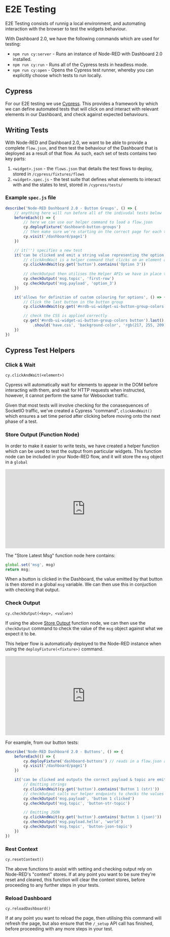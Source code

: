 # E2E Testing

E2E Testing consists of runnig a local environment, and automating interaction with the browser to test the widgets behaviour.

With Dashboard 2.0, we have the following commands which are used for testing:

- `npm run cy:server` - Runs an instance of Node-RED with Dashboard 2.0 installed.
- `npm run cy:run` - Runs all of the Cypress tests in headless mode.
- `npm run cy:open` - Opens the Cypress test runner, whereby you can explicitly choose which tests to run locally.

## Cypress

For our E2E testing we use [Cypress](https://www.cypress.io/). This provides a framework by which we can define automated tests that will click on and interact with relevant elements in our Dashboard, and check against expected behaviours.

## Writing Tests

With Node-RED and Dashboard 2.0, we want to be able to provide a complete `flow.json`, and then test the behaviour of the Dashboard that is deployed as a result of that flow. As such, each set of tests contains two key parts:

1. `<widget>.json` - the `flows.json` that details the test flows to deploy, stored in `/cypress/fixtures/flows`
2. `<widget>.spec.js` - the test suite that defines what elements to interact with and the states to test, stored in `/cypress/tests/`

### Example `spec.js` file

```js
describe('Node-RED Dashboard 2.0 - Button Groups', () => {
    // anything here will run before all of the indivudal tests below
    beforeEach(() => {
        // here we can use our helper command to load a flow.json
        cy.deployFixture('dashboard-button-groups')
        // then make sure we're starting on the correct page for each test
        cy.visit('/dashboard/page1')
    })

    // it('') specifies a new test
    it('can be clicked and emit a string value representing the option', () => {
        // clickAndWait is a helper command that clicks on an element and waits for a set time
        cy.clickAndWait(cy.get('button').contains('Option 3'))
        
        // checkOutput then utilises the Helper APIs we have in place tho check what output came from the button
        cy.checkOutput('msg.topic', 'first-row')
        cy.checkOutput('msg.payload', 'option_3')
    })

    it('allows for definition of custom colouring for options', () => {
        // Click the last button in the button group
        cy.clickAndWait(cy.get('#nrdb-ui-widget-ui-button-group-colors button').last())

        // check the CSS is applied correctly
        cy.get('#nrdb-ui-widget-ui-button-group-colors button').last()
            .should('have.css', 'background-color', 'rgb(217, 255, 209)')
    })
})
```

## Cypress Test Helpers

### Click & Wait

`cy.clickAndWait(<element>)`

Cypress will automatically wait for elements to appear in the DOM before interacting with them, and wait for HTTP requests when instructed, however, it cannot perform the same for Websocket traffic.

Given that most tests will involve checking for the conasequences of SocketIO traffic, we've created a Cypress "command", `clickAndWait()` which ensures a set time period after clicking before moving onto the next phase of a test.

### Store Output (Function Node)

In order to make it easier to write tests, we have created a helper function which can be used to test the output from particular widgets. This function node can be included in your Node-RED flow, and it will store the `msg` object in a `global`

<iframe width="100%" height="250px" src="https://flows.nodered.org/flow/51259d06082d56dd79725d7675f6c4bc/share" allow="clipboard-read; clipboard-write" style="border: none;"></iframe>

The "Store Latest Msg" function node here contains:

```js
global.set('msg', msg)
return msg;
```

When a button is clicked in the Dashboard, the value emitted by that button is then stored in a global `msg` variable. We can then use this in conjuction with checking that output.

### Check Output

`cy.checkOutput(<key>, <value>)`

If using the above [Store Output](#store-output-function-node) function node, we can then use the `checkOutput` command to check the value of the `msg` object against what we expect it to be.

This helper flow is automatically deployed to the Node-RED instance when using the `deployFixture(<fixture>)` command.

<iframe width="100%" height="250px;" src="https://flows.nodered.org/flow/85116e5ecfdb9da778bbbbfe34c0063b/share" allow="clipboard-read; clipboard-write" style="border: none;"></iframe>

For example, from our button tests:

```js
describe('Node-RED Dashboard 2.0 - Buttons', () => {
    beforeEach(() => {
        cy.deployFixture('dashboard-buttons') // reads in a flow.json and deploys it to the local Node-RED instance
        cy.visit('/dashboard/page1')
    })

    it('can be clicked and outputs the correct payload & topic are emitted', () => {
        // Emitting strings
        cy.clickAndWait(cy.get('button').contains('Button 1 (str)'))
        // checkOutput calls our helper endpoints to checks the values against the stored msg
        cy.checkOutput('msg.payload', 'button 1 clicked')
        cy.checkOutput('msg.topic', 'button-str-topic')

        // Emitting JSON
        cy.clickAndWait(cy.get('button').contains('Button 1 (json)'))
        cy.checkOutput('msg.payload.hello', 'world')
        cy.checkOutput('msg.topic', 'button-json-topic')
    })
})
```

### Rest Context

`cy.resetContext()`

The above functions to assist with setting and checking output rely on Node-RED's "context" stores. If at any point you want to be sure they're reset and cleared, this function will clear the context stores, before proceeding to any further steps in your tests.

### Reload Dashboard

`cy.reloadDashboard()`

If at any point you want to reload the page, then utilising this command will refresh the page, but also ensure that the `/_setup` API call has finished, before proceeding with any more steps in your test.